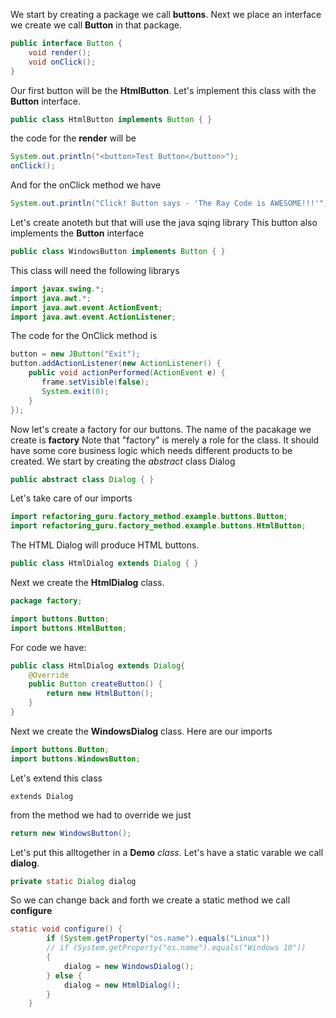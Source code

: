 We start by creating a package we call **buttons**. 
Next we place an interface we create we call **Button** in that package.
```java
public interface Button {
    void render();
    void onClick();
}
```
Our first button will be the **HtmlButton**. Let's implement this class with the **Button** interface.
```java
public class HtmlButton implements Button { }
```
the code for the **render** will be
```java
System.out.println("<button>Test Button</button>");
onClick();
```
And for the onClick method we have
```java
System.out.println("Click! Button says - 'The Ray Code is AWESOME!!!'");
```
Let's create anoteth but that will use the java sqing library
This button also implements the **Button** interface
```java
public class WindowsButton implements Button { }
```
This class will need the following librarys
```java
import javax.swing.*;
import java.awt.*;
import java.awt.event.ActionEvent;
import java.awt.event.ActionListener;
```
 The code for the OnClick method is
```java
button = new JButton("Exit");
button.addActionListener(new ActionListener() {
    public void actionPerformed(ActionEvent e) {
       frame.setVisible(false);
       System.exit(0);
    }
});
```
Now let's create a factory for our buttons. 
The name of the pacakage we create is **factory**
Note that "factory" is merely a role for the class. 
It should have some core business logic which needs different products to be created.
We start by creating the *abstract* class Dialog 
```java
public abstract class Dialog { }
```
Let's take care of our imports
```java
import refactoring_guru.factory_method.example.buttons.Button;
import refactoring_guru.factory_method.example.buttons.HtmlButton;
```
The HTML Dialog will produce HTML buttons.
```java
public class HtmlDialog extends Dialog { }
```
Next we create the **HtmlDialog** class.
```java
package factory;

import buttons.Button;
import buttons.HtmlButton;
```
For code we have:
```java
public class HtmlDialog extends Dialog{
    @Override
    public Button createButton() {
        return new HtmlButton();
    }
}
```
Next we create the **WindowsDialog** class.
Here are our imports
```java
import buttons.Button;
import buttons.WindowsButton;
```
Let's extend this class
```jave
extends Dialog
```
from the method we had to override we just
```java
return new WindowsButton();
```
Let's put this alltogether in a **Demo** *class*.
Let's have a static varable we call **dialog**.
```java
private static Dialog dialog
```
So we can change back and forth we create a static method we call **configure**
```java
static void configure() {
        if (System.getProperty("os.name").equals("Linux"))
        // if (System.getProperty("os.name").equals("Windows 10")) 
        {
            dialog = new WindowsDialog();
        } else {
            dialog = new HtmlDialog();
        }
    }
```









































